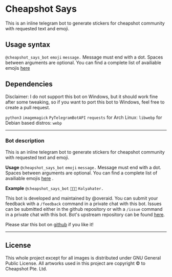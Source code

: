 # Cheapshot Says
This is an inline telegram bot to generate stickers for cheapshot community with requested text and emoji.

## Usage syntax
`@cheapshot_says_bot`  `emoji` `message.`
Message must end with a dot. 
Spaces between arguments are optional.
You can find a complete list of availiable emojis [here](https://api.cheapshot.co/userpics.html) 

## Dependencies
Disclaimer: I do not support this bot on Windows, but it should work fine after some tweaking, so
if you want to port this bot to Windows, feel free to create a pull request.

`python3` 
`imagemagick`
`PyTelegramBotAPI`
`requests`
for Arch Linux: `libwebp`
for Debian based distros: `webp`

---
### Bot description
This is an inline telegram bot to generate stickers for cheapshot community with requested text and emoji.

**Usage**
`@cheapshot_says_bot`  `emoji` `message.`
Message must end with a dot. 
Spaces between arguments are optional.
You can find a complete list of availiable emojis [here](https://api.cheapshot.co/userpics.html) .

**Example**
`@cheapshot_says_bot` `👨🏿‍💻` `Kolyahater.`

This bot is developed and maintained by @overaid.
You can submit your feedback with a `/feedback` command in a private chat with this bot.
Issues can be submitted either in the github repository or with a `/issue`  command in a private chat with this bot.
Bot's upstream repository can be found [here](https://github.com/maksmeshkov/cheapshot_says_bot).

Please star this bot on [github](https://github.com/maksmeshkov/cheapshot_says_bot) if you like it!

--- 
## License
This whole project except for all images is distributed under GNU General Public License.
All artworks used in this project are copyright © to Cheapshot Pte. Ltd.
